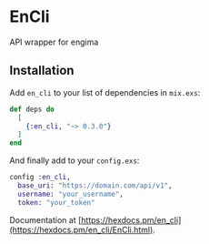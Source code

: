 # EnCli

API wrapper for engima


## Installation

Add `en_cli` to your list of dependencies in `mix.exs`:

```elixir
def deps do
  [
    {:en_cli, "~> 0.3.0"}
  ]
end
```

And finally add to your `config.exs`:

```elixir
config :en_cli,
  base_uri: "https://domain.com/api/v1",
  username: "your_username",
  token: "your_token"

```

Documentation at [https://hexdocs.pm/en_cli](https://hexdocs.pm/en_cli/EnCli.html).
